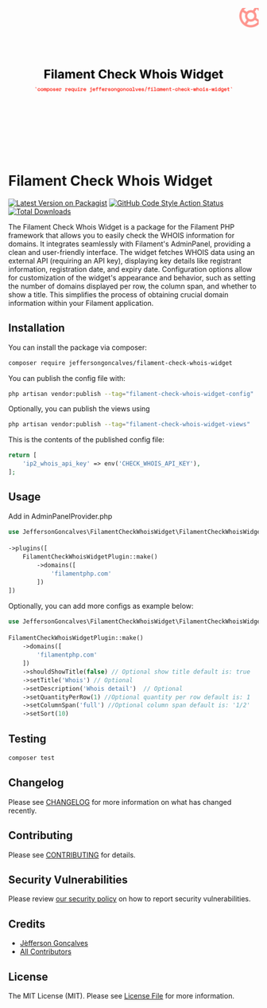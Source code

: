 <div class="filament-hidden">

![Laravel Created By](https://raw.githubusercontent.com/jeffersongoncalves/filament-check-whois-widget/master/art/jeffersongoncalves-filament-check-whois-widget.png)

</div>

# Filament Check Whois Widget

[![Latest Version on Packagist](https://img.shields.io/packagist/v/jeffersongoncalves/filament-check-whois-widget.svg?style=flat-square)](https://packagist.org/packages/jeffersongoncalves/filament-check-whois-widget)
[![GitHub Code Style Action Status](https://img.shields.io/github/actions/workflow/status/jeffersongoncalves/filament-check-whois-widget/fix-php-code-style-issues.yml?branch=main&label=code%20style&style=flat-square)](https://github.com/jeffersongoncalves/filament-check-whois-widget/actions?query=workflow%3A"Fix+PHP+code+styling"+branch%3Amain)
[![Total Downloads](https://img.shields.io/packagist/dt/jeffersongoncalves/filament-check-whois-widget.svg?style=flat-square)](https://packagist.org/packages/jeffersongoncalves/filament-check-whois-widget)

The Filament Check Whois Widget is a package for the Filament PHP framework that allows you to easily check the WHOIS information for domains. It integrates seamlessly with Filament's AdminPanel, providing a clean and user-friendly interface. The widget fetches WHOIS data using an external API (requiring an API key), displaying key details like registrant information, registration date, and expiry date. Configuration options allow for customization of the widget's appearance and behavior, such as setting the number of domains displayed per row, the column span, and whether to show a title. This simplifies the process of obtaining crucial domain information within your Filament application.

## Installation

You can install the package via composer:

```bash
composer require jeffersongoncalves/filament-check-whois-widget
```

You can publish the config file with:

```bash
php artisan vendor:publish --tag="filament-check-whois-widget-config"
```

Optionally, you can publish the views using

```bash
php artisan vendor:publish --tag="filament-check-whois-widget-views"
```

This is the contents of the published config file:

```php
return [
    'ip2_whois_api_key' => env('CHECK_WHOIS_API_KEY'),
];
```

## Usage
Add in AdminPanelProvider.php

```php
use JeffersonGoncalves\FilamentCheckWhoisWidget\FilamentCheckWhoisWidgetPlugin;

->plugins([
    FilamentCheckWhoisWidgetPlugin::make()
        ->domains([
            'filamentphp.com'
        ])
])
```

Optionally, you can add more configs as example below:

```php
use JeffersonGoncalves\FilamentCheckWhoisWidget\FilamentCheckWhoisWidgetPlugin;

FilamentCheckWhoisWidgetPlugin::make()
    ->domains([
        'filamentphp.com'
    ])
    ->shouldShowTitle(false) // Optional show title default is: true
    ->setTitle('Whois') // Optional
    ->setDescription('Whois detail')  // Optional
    ->setQuantityPerRow(1) //Optional quantity per row default is: 1
    ->setColumnSpan('full') //Optional column span default is: '1/2' 
    ->setSort(10)
```

## Testing

```bash
composer test
```

## Changelog

Please see [CHANGELOG](CHANGELOG.md) for more information on what has changed recently.

## Contributing

Please see [CONTRIBUTING](.github/CONTRIBUTING.md) for details.

## Security Vulnerabilities

Please review [our security policy](../../security/policy) on how to report security vulnerabilities.

## Credits

- [Jèfferson Gonçalves](https://github.com/jeffersongoncalves)
- [All Contributors](../../contributors)

## License

The MIT License (MIT). Please see [License File](LICENSE.md) for more information.
